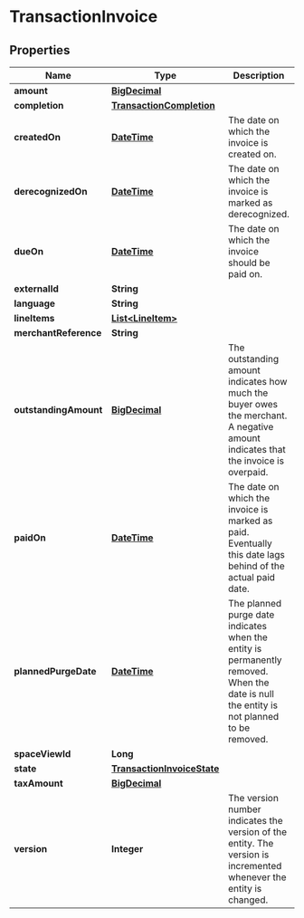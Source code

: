 
# TransactionInvoice

## Properties
Name | Type | Description | Notes
------------ | ------------- | ------------- | -------------
**amount** | [**BigDecimal**](BigDecimal.md) |  |  [optional]
**completion** | [**TransactionCompletion**](TransactionCompletion.md) |  |  [optional]
**createdOn** | [**DateTime**](DateTime.md) | The date on which the invoice is created on. |  [optional]
**derecognizedOn** | [**DateTime**](DateTime.md) | The date on which the invoice is marked as derecognized. |  [optional]
**dueOn** | [**DateTime**](DateTime.md) | The date on which the invoice should be paid on. |  [optional]
**externalId** | **String** |  |  [optional]
**language** | **String** |  |  [optional]
**lineItems** | [**List&lt;LineItem&gt;**](LineItem.md) |  |  [optional]
**merchantReference** | **String** |  |  [optional]
**outstandingAmount** | [**BigDecimal**](BigDecimal.md) | The outstanding amount indicates how much the buyer owes the merchant. A negative amount indicates that the invoice is overpaid. |  [optional]
**paidOn** | [**DateTime**](DateTime.md) | The date on which the invoice is marked as paid. Eventually this date lags behind of the actual paid date. |  [optional]
**plannedPurgeDate** | [**DateTime**](DateTime.md) | The planned purge date indicates when the entity is permanently removed. When the date is null the entity is not planned to be removed. |  [optional]
**spaceViewId** | **Long** |  |  [optional]
**state** | [**TransactionInvoiceState**](TransactionInvoiceState.md) |  |  [optional]
**taxAmount** | [**BigDecimal**](BigDecimal.md) |  |  [optional]
**version** | **Integer** | The version number indicates the version of the entity. The version is incremented whenever the entity is changed. |  [optional]



